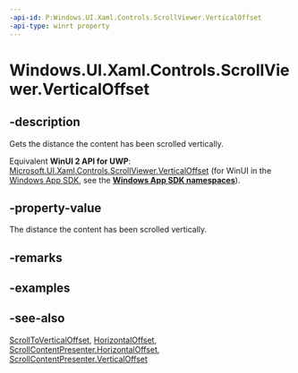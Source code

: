 ```yaml
---
-api-id: P:Windows.UI.Xaml.Controls.ScrollViewer.VerticalOffset
-api-type: winrt property
---
```


<!-- Property syntax
public double VerticalOffset { get; }
-->

# Windows.UI.Xaml.Controls.ScrollViewer.VerticalOffset

## -description
Gets the distance the content has been scrolled vertically.

Equivalent **WinUI 2 API for UWP**: [Microsoft.UI.Xaml.Controls.ScrollViewer.VerticalOffset](/windows/winui/api/microsoft.ui.xaml.controls.scrollviewer.verticaloffset) (for WinUI in the [Windows App SDK](/windows/apps/windows-app-sdk/), see the **[Windows App SDK namespaces](/windows/windows-app-sdk/api/winrt/)**).

## -property-value
The distance the content has been scrolled vertically.

## -remarks

## -examples

## -see-also
[ScrollToVerticalOffset](scrollviewer_scrolltoverticaloffset_531429719.md), [HorizontalOffset](scrollviewer_horizontaloffset.md), [ScrollContentPresenter.HorizontalOffset](scrollcontentpresenter_horizontaloffset.md), [ScrollContentPresenter.VerticalOffset](scrollcontentpresenter_verticaloffset.md)
